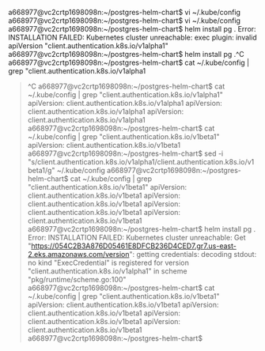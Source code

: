 a668977@vc2crtp1698098n:~/postgres-helm-chart$ vi ~/.kube/config
a668977@vc2crtp1698098n:~/postgres-helm-chart$ vi ~/.kube/config
a668977@vc2crtp1698098n:~/postgres-helm-chart$ helm install pg .
Error: INSTALLATION FAILED: Kubernetes cluster unreachable: exec plugin: invalid apiVersion "client.authentication.k8s.io/v1alpha1"
a668977@vc2crtp1698098n:~/postgres-helm-chart$ helm install pg .^C
a668977@vc2crtp1698098n:~/postgres-helm-chart$ cat ~/.kube/config | grep "client.authentication.k8s.io/v1alpha1
> ^C
a668977@vc2crtp1698098n:~/postgres-helm-chart$ cat ~/.kube/config | grep "client.authentication.k8s.io/v1alpha1"
      apiVersion: client.authentication.k8s.io/v1alpha1
      apiVersion: client.authentication.k8s.io/v1alpha1
      apiVersion: client.authentication.k8s.io/v1alpha1
a668977@vc2crtp1698098n:~/postgres-helm-chart$ cat ~/.kube/config | grep "client.authentication.k8s.io/v1beta1"
      apiVersion: client.authentication.k8s.io/v1beta1
a668977@vc2crtp1698098n:~/postgres-helm-chart$ sed -i "s/client.authentication.k8s.io\/v1alpha1/client.authentication.k8s.io\/v1beta1/g" ~/.kube/config
a668977@vc2crtp1698098n:~/postgres-helm-chart$ cat ~/.kube/config | grep "client.authentication.k8s.io/v1beta1"
      apiVersion: client.authentication.k8s.io/v1beta1
      apiVersion: client.authentication.k8s.io/v1beta1
      apiVersion: client.authentication.k8s.io/v1beta1
      apiVersion: client.authentication.k8s.io/v1beta1
a668977@vc2crtp1698098n:~/postgres-helm-chart$ helm install pg .
Error: INSTALLATION FAILED: Kubernetes cluster unreachable: Get "https://054C2B3A876D05461E8DFCB236D4CED7.gr7.us-east-2.eks.amazonaws.com/version": getting credentials: decoding stdout: no kind "ExecCredential" is registered for version "client.authentication.k8s.io/v1alpha1" in scheme "pkg/runtime/scheme.go:100"
a668977@vc2crtp1698098n:~/postgres-helm-chart$ cat ~/.kube/config | grep "client.authentication.k8s.io/v1beta1"
      apiVersion: client.authentication.k8s.io/v1beta1
      apiVersion: client.authentication.k8s.io/v1beta1
      apiVersion: client.authentication.k8s.io/v1beta1
      apiVersion: client.authentication.k8s.io/v1beta1
a668977@vc2crtp1698098n:~/postgres-helm-chart$





